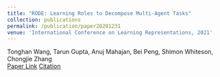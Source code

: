```yaml
---
title: "RODE: Learning Roles to Decompose Multi-Agent Tasks"
collection: publications
permalink: /publication/paper20201231
venue: 'International Conference on Learning Representations, 2021'
---
```

Tonghan Wang, Tarun Gupta, Anuj Mahajan, Bei Peng, Shimon Whiteson, Chongjie Zhang\
[Paper Link](http://anuj-mahajan.github.io/files/rode.pdf)    [Citation](/bibtex/paper7.html)
